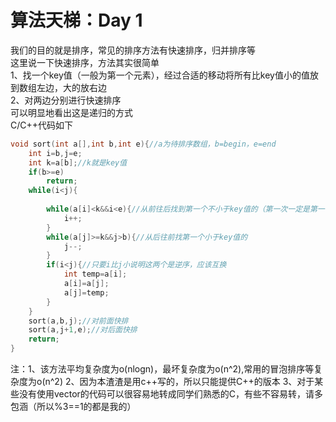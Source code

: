 # 算法天梯：Day 1
我们的目的就是排序，常见的排序方法有快速排序，归并排序等  
这里说一下快速排序，方法其实很简单  
1、找一个key值（一般为第一个元素），经过合适的移动将所有比key值小的值放到数组左边，大的放右边  
2、对两边分别进行快速排序  
可以明显地看出这是递归的方式  
C/C++代码如下  
```c++
void sort(int a[],int b,int e){//a为待排序数组，b=begin，e=end
    int i=b,j=e;
    int k=a[b];//k就是key值
    if(b>=e)
        return;
    while(i<j){
        
        while(a[i]<k&&i<e){//从前往后找到第一个不小于key值的（第一次一定是第一个）
            i++;
        }
        while(a[j]>=k&&j>b){//从后往前找第一个小于key值的
            j--;
        }
        if(i<j){//只要i比j小说明这两个是逆序，应该互换
            int temp=a[i];
            a[i]=a[j];
            a[j]=temp;
        }
    }
    sort(a,b,j);//对前面快排
    sort(a,j+1,e);//对后面快排
    return;
}
```
注：1、该方法平均复杂度为o(nlogn)，最坏复杂度为o(n^2),常用的冒泡排序等复杂度为o(n^2)
2、因为本渣渣是用c++写的，所以只能提供C++的版本
3、对于某些没有使用vector的代码可以很容易地转成同学们熟悉的C，有些不容易转，请多包涵（所以%3==1的都是我的）